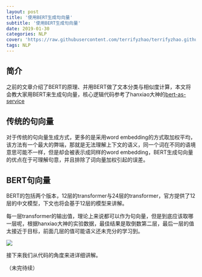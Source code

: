 ```yaml
---
layout: post
title: '使用BERT生成句向量'
subtitle: '使用BERT生成句向量'
date: 2019-01-30
categories: NLP
cover: 'https://raw.githubusercontent.com/terrifyzhao/terrifyzhao.github.io/master/assets/img/2019-01-11-BERT%E5%AE%8C%E5%85%A8%E6%8C%87%E5%8D%97/cover.jpg'
tags: NLP
---
```




## **简介**

之前的文章介绍了BERT的原理、并用BERT做了文本分类与相似度计算，本文将会教大家用BERT来生成句向量，核心逻辑代码参考了hanxiao大神的[bert-as-service](https://github.com/hanxiao/bert-as-service)

## **传统的句向量**

对于传统的句向量生成方式，更多的是采用word embedding的方式取加权平均，该方法有一个最大的弊端，那就是无法理解上下文的语义，同一个词在不同的语境意思可能不一样，但是却会被表示成同样的word embedding，BERT生成句向量的优点在于可理解句意，并且排除了词向量加权引起的误差。

## **BERT句向量**

BERT的包括两个版本，12层的transformer与24层的transformer，官方提供了12层的中文模型，下文也将会基于12层的模型来讲解。

每一层transformer的输出值，理论上来说都可以作为句向量，但是到底应该取哪一层呢，根据hanxiao大神的实验数据，最佳结果是取倒数第二层，最后一层的值太接近于目标，前面几层的值可能语义还未充分的学习到。

![](https://raw.githubusercontent.com/terrifyzhao/terrifyzhao.github.io/master/assets/img/2019-01-30-%E4%BD%BF%E7%94%A8BERT%E7%94%9F%E6%88%90%E5%8F%A5%E5%90%91%E9%87%8F/pic1.png)

接下来我们从代码的角度来进详细讲解。

（未完待续）

